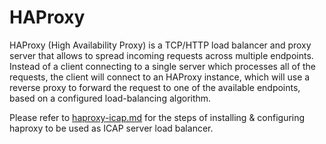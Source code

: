 # HAProxy

HAProxy (High Availability Proxy) is a TCP/HTTP load balancer and proxy  server that allows to spread incoming requests across multiple endpoints. Instead of a client connecting to a single server which processes all of the requests, the client will connect to an HAProxy instance, which will use a reverse proxy to forward the request to one of the available endpoints, based on a configured load-balancing algorithm.

Please refer to [haproxy-icap.md](https://github.com/k8-proxy/gp-load-balancer/blob/main/haproxy-icap.md) for the steps of installing & configuring haproxy to be used as ICAP server load balancer.

